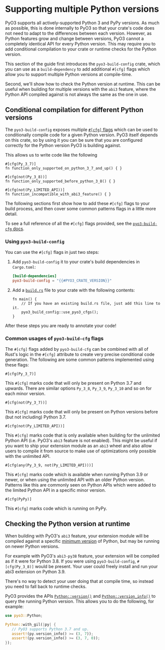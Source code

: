 # Supporting multiple Python versions

PyO3 supports all actively-supported Python 3 and PyPy versions. As much as possible, this is done internally to PyO3 so that your crate's code does not need to adapt to the differences between each version. However, as Python features grow and change between versions, PyO3 cannot a completely identical API for every Python version. This may require you to add conditional compilation to your crate or runtime checks for the Python version.

This section of the guide first introduces the `pyo3-build-config` crate, which you can use as a `build-dependency` to add additional `#[cfg]` flags which allow you to support multiple Python versions at compile-time.

Second, we'll show how to check the Python version at runtime. This can be useful when building for multiple versions with the `abi3` feature, where the Python API compiled against is not always the same as the one in use.

## Conditional compilation for different Python versions

The `pyo3-build-config` exposes multiple [`#[cfg]` flags](https://doc.rust-lang.org/rust-by-example/attribute/cfg.html) which can be used to conditionally compile code for a given Python version. PyO3 itself depends on this crate, so by using it you can be sure that you are configured correctly for the Python version PyO3 is building against.

This allows us to write code like the following

```rust,ignore
#[cfg(Py_3_7)]
fn function_only_supported_on_python_3_7_and_up() { }

#[cfg(not(Py_3_8))]
fn function_only_supported_before_python_3_8() { }

#[cfg(not(Py_LIMITED_API))]
fn function_incompatible_with_abi3_feature() { }
```

The following sections first show how to add these `#[cfg]` flags to your build process, and then cover some common patterns flags in a little more detail.

To see a full reference of all the `#[cfg]` flags provided, see the [`pyo3-build-cfg` docs](https://docs.rs/pyo3-build-config).

### Using `pyo3-build-config`

You can use the `#[cfg]` flags in just two steps:

1. Add `pyo3-build-config` it to your crate's build dependencies in `Cargo.toml`:

   ```toml
   [build-dependencies]
   pyo3-build-config = "{{#PYO3_CRATE_VERSION}}"
   ```

2. Add a [`build.rs`](https://doc.rust-lang.org/cargo/reference/build-scripts.html) file to your crate with the following contents:

   ```rust,ignore
   fn main() {
       // If you have an existing build.rs file, just add this line to it.
       pyo3_build_config::use_pyo3_cfgs();
   }
   ```

After these steps you are ready to annotate your code!

### Common usages of `pyo3-build-cfg` flags

The `#[cfg]` flags added by `pyo3-build-cfg` can be combined with all of Rust's logic in the `#[cfg]` attribute to create very precise conditional code generation. The following are some common patterns implemented using these flags:

```text
#[cfg(Py_3_7)]
```

This `#[cfg]` marks code that will only be present on Python 3.7 and upwards. There are similar options `Py_3_8`, `Py_3_9`, `Py_3_10` and so on for each minor version.

```text
#[cfg(not(Py_3_7))]
```

This `#[cfg]` marks code that will only be present on Python versions before (but not including) Python 3.7.

```text
#[cfg(not(Py_LIMITED_API))]
```

This `#[cfg]` marks code that is only available when building for the unlimited Python API (i.e. PyO3's `abi3` feature is not enabled). This might be useful if you want to ship your extension module as an `abi3` wheel and also allow users to compile it from source to make use of optimizations only possible with the unlimited API.

```text
#[cfg(any(Py_3_9, not(Py_LIMITED_API)))]
```

This `#[cfg]` marks code which is available when running Python 3.9 or newer, or when using the unlimited API with an older Python version. Patterns like this are commonly seen on Python APIs which were added to the limited Python API in a specific minor version.

```text
#[cfg(PyPy)]
```

This `#[cfg]` marks code which is running on PyPy.

## Checking the Python version at runtime

When building with PyO3's `abi3` feature, your extension module will be compiled against a specific [minimum version](../building_and_distribution.html#minimum-python-version-for-abi3) of Python, but may be running on newer Python versions.

For example with PyO3's `abi3-py38` feature, your extension will be compiled as if it were for Python 3.8. If you were using `pyo3-build-config`, `#[cfg(Py_3_8)]` would be present. Your user could freely install and run your abi3 extension on Python 3.9.

There's no way to detect your user doing that at compile time, so instead you need to fall back to runtime checks.

PyO3 provides the APIs [`Python::version()`] and [`Python::version_info()`] to query the running Python version. This allows you to do the following, for example:


```rust
use pyo3::Python;

Python::with_gil(|py| {
   // PyO3 supports Python 3.7 and up.
   assert!(py.version_info() >= (3, 7));
   assert!(py.version_info() >= (3, 7, 0));
});

```

[`Python::version()`]: {{#PYO3_DOCS_URL}}/pyo3/struct.Python.html#method.version
[`Python::version_info()`]: {{#PYO3_DOCS_URL}}/pyo3/struct.Python.html#method.version_info
